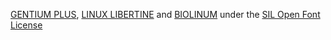  [GENTIUM PLUS](https://software.sil.org/gentium/), [LINUX LIBERTINE](https://sourceforge.net/projects/linuxlibertine/) and [BIOLINUM](https://sourceforge.net/projects/linuxlibertine/) under the [SIL Open Font License](http://scripts.sil.org/ofl)
